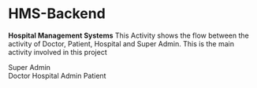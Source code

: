 # HMS-Backend
**Hospital Management Systems**
This Activity shows the flow between the activity of Doctor, Patient, Hospital and Super Admin. This is the main activity involved in this project  

Super Admin  
Doctor 
Hospital Admin 
Patient 
